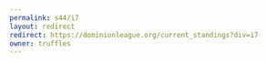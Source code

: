 ```yaml
---
permalink: s44/i7
layout: redirect
redirect: https://dominionleague.org/current_standings?div=i7
owner: truffles
---
```

